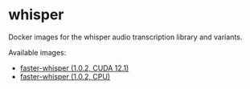 # whisper
Docker images for the whisper audio transcription library and variants.

Available images:

* [faster-whisper (1.0.2, CUDA 12.1)](faster-whisper-1.0.2_cuda12.1)
* [faster-whisper (1.0.2, CPU)](faster-whisper-1.0.2_cpu)
